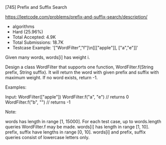 [745] Prefix and Suffix Search  

https://leetcode.com/problems/prefix-and-suffix-search/description/

* algorithms
* Hard (25.96%)
* Total Accepted:    4.9K
* Total Submissions: 18.7K
* Testcase Example:  '["WordFilter","f"]\n[[["apple"]], ["a","e"]]'


Given many words, words[i] has weight i.

Design a class WordFilter that supports one function, WordFilter.f(String prefix, String suffix).
It will return the word with given prefix and suffix with maximum weight.  If no word exists, return -1.


Examples:

Input:
WordFilter(["apple"])
WordFilter.f("a", "e") // returns 0
WordFilter.f("b", "") // returns -1


Note:

words has length in range [1, 15000].
For each test case, up to words.length queries WordFilter.f may be made.
words[i] has length in range [1, 10].
prefix, suffix have lengths in range [0, 10].
words[i] and prefix, suffix queries consist of lowercase letters only.



